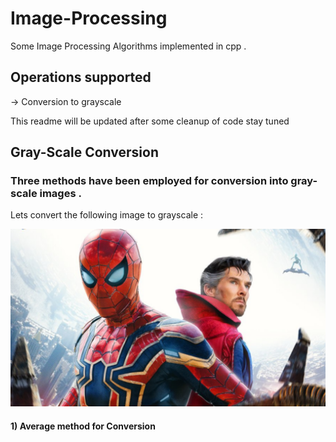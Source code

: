 # Image-Processing
Some Image Processing Algorithms implemented in cpp . 

## Operations supported 
-> Conversion to grayscale 

This readme will be updated  after some cleanup of code stay tuned

## Gray-Scale Conversion 

### Three methods have been employed for conversion into gray-scale images . 

Lets convert the following image to grayscale : 

![Spiderman strange](/assets/spiderman.jpg)

#### 1) Average method for Conversion 
